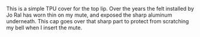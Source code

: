 This is a simple TPU cover for the top lip.  Over the years the felt installed by Jo Ral has worn thin on my mute, and exposed the sharp aluminum underneath.  This cap goes over that sharp part to protect from scratching my bell when I insert the mute.